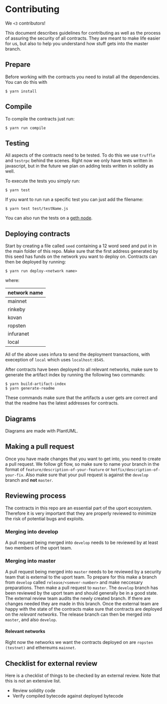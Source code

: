 # Contributing
We `<3` contributors!

This document describes guidelines for contributing  as well as the process of assuring the security of all contracts. They are meant to make life easier for us, but also to help you understand how stuff gets into the master branch.

## Prepare
Before working with the contracts you need to install all the dependencies. You can do this with

```
$ yarn install
```

## Compile
To compile the contracts just run:
```
$ yarn run compile
```


## Testing
All aspects of the contracts need to be tested. To do this we use `truffle` and `testrpc` behind the scenes. Right now we only have tests written in javascript, but in the future we plan on adding tests written in solidity as well.

To execute the tests you simply run:
```
$ yarn test
```

If you want to run run a specific test you can just add the filename:
```
$ yarn test test/testName.js
```

You can also run the tests on a [geth node](./docs/private-geth-testing.md).

## Deploying contracts
Start by creating a file called `seed` containing a 12 word seed and put in in the main folder of this repo. Make sure that the first address generated by this seed has funds on the network you want to deploy on. Contracts can then be deployed by running:
```
$ yarn run deploy-<network name>
```
where:

|network name|
| --|
|mainnet|
|rinkeby|
|kovan|
|ropsten|
|infuranet|
|local|

All of the above uses infura to send the deployment transactions, with exeception of `local` which uses `localhost:8545`.

After contracts have been deployed to all relevant networks, make sure to generate the artifact index by running the following two commands:
```
$ yarn build-artifact-index
$ yarn generate-readme
```
These commands make sure that the artifacts a user gets are correct and that the readme has the latest addresses for contracts.

## Diagrams
Diagrams are made with PlantUML.

## Making a pull request
Once you have made changes that you want to get into, you need to create a pull request. We follow git flow, so make sure to name your branch in the format of `feature/description-of-your-feature` or `hotfix/description-of-your-fix`. Also make sure that your pull request is against the `develop` branch and **not** `master`.

## Reviewing process
The contracts in this repo are an essential part of the uport ecosystem. Therefore it is very important that they are properly reviewed to minimize the risk of potential bugs and exploits.

### Merging into develop
A pull request being merged into `develop` needs to be reviewed by at least two members of the uport team.

### Merging into master
A pull request being merged into `master` needs to be reviewed by a security team that is external to the uport team. To prepare for this make a branch from `develop` called `release/<semver-number>` and make neccesary preparations. Then make a pull request to `master`. The `develop` branch has been reviewed by the uport team and should generally be in a good state. The external review team audits the newly created branch. If there are changes needed they are made in this branch. Once the external team are happy with the state of the contracts make sure that contracts are deployed on the *relevant networks*. The release branch can then be merged into `master`, and also `develop`.

#### Relevant networks
Right now the networks we want the contracts deployed on are `ropsten (testnet)` and ethereums `mainnet`.

## Checklist for external review
Here is a checklist of things to be checked by an external review. Note that this is not an extensive list.

* Review solidity code
* Verify compiled bytecode against deployed bytecode
